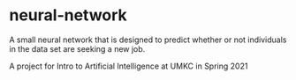 # neural-network
A small neural network that is designed to predict whether or not individuals in the data set are seeking a new job.

A project for Intro to Artificial Intelligence at UMKC in Spring 2021

